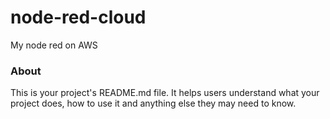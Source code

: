node-red-cloud
==============

My node red on AWS

### About

This is your project's README.md file. It helps users understand what your
project does, how to use it and anything else they may need to know.